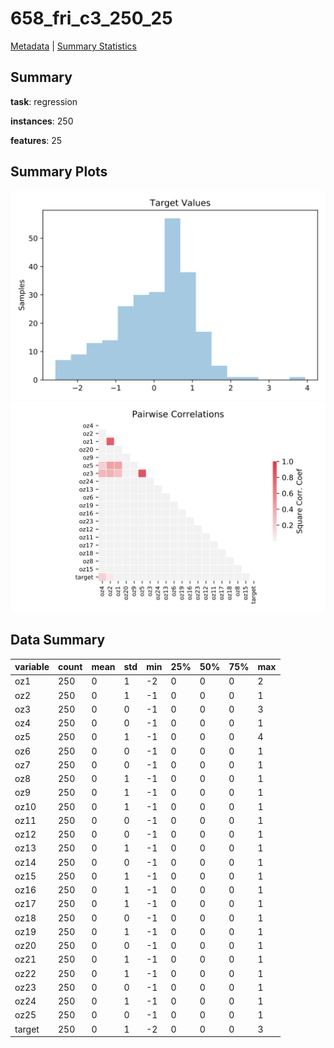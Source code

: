 # 658_fri_c3_250_25

[Metadata](metadata.yaml) | [Summary Statistics](summary_stats.csv)

## Summary

**task**: regression

**instances**: 250

**features**: 25

## Summary Plots

![Labels](label.svg)
![Corr](corr.svg)

## Data Summary

|	variable	|	count	|	mean	|	std	|	min	|	25%	|	50%	|	75%	|	max|
| --- | --- | --- | --- | --- | --- | --- | --- | --- |
|	oz1	|	250	|	0	|	1	|	-2	|	0	|	0	|	0	|	2
|	oz2	|	250	|	0	|	1	|	-1	|	0	|	0	|	0	|	1
|	oz3	|	250	|	0	|	0	|	-1	|	0	|	0	|	0	|	3
|	oz4	|	250	|	0	|	0	|	-1	|	0	|	0	|	0	|	1
|	oz5	|	250	|	0	|	1	|	-1	|	0	|	0	|	0	|	4
|	oz6	|	250	|	0	|	0	|	-1	|	0	|	0	|	0	|	1
|	oz7	|	250	|	0	|	0	|	-1	|	0	|	0	|	0	|	1
|	oz8	|	250	|	0	|	1	|	-1	|	0	|	0	|	0	|	1
|	oz9	|	250	|	0	|	1	|	-1	|	0	|	0	|	0	|	1
|	oz10	|	250	|	0	|	1	|	-1	|	0	|	0	|	0	|	1
|	oz11	|	250	|	0	|	0	|	-1	|	0	|	0	|	0	|	1
|	oz12	|	250	|	0	|	0	|	-1	|	0	|	0	|	0	|	1
|	oz13	|	250	|	0	|	1	|	-1	|	0	|	0	|	0	|	1
|	oz14	|	250	|	0	|	0	|	-1	|	0	|	0	|	0	|	1
|	oz15	|	250	|	0	|	1	|	-1	|	0	|	0	|	0	|	1
|	oz16	|	250	|	0	|	1	|	-1	|	0	|	0	|	0	|	1
|	oz17	|	250	|	0	|	1	|	-1	|	0	|	0	|	0	|	1
|	oz18	|	250	|	0	|	0	|	-1	|	0	|	0	|	0	|	1
|	oz19	|	250	|	0	|	1	|	-1	|	0	|	0	|	0	|	1
|	oz20	|	250	|	0	|	0	|	-1	|	0	|	0	|	0	|	1
|	oz21	|	250	|	0	|	1	|	-1	|	0	|	0	|	0	|	1
|	oz22	|	250	|	0	|	1	|	-1	|	0	|	0	|	0	|	1
|	oz23	|	250	|	0	|	0	|	-1	|	0	|	0	|	0	|	1
|	oz24	|	250	|	0	|	1	|	-1	|	0	|	0	|	0	|	1
|	oz25	|	250	|	0	|	0	|	-1	|	0	|	0	|	0	|	1
|	target	|	250	|	0	|	1	|	-2	|	0	|	0	|	0	|	3
